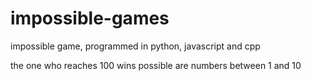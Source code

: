 # impossible-games
impossible game, programmed in python, javascript and cpp

the one who reaches 100 wins
possible are numbers between 1 and 10
